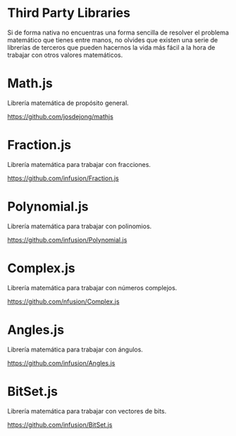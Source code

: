 # Third Party Libraries

Si de forma nativa no encuentras una forma sencilla de resolver el problema matemático que tienes entre manos, no olvides que existen una serie de librerías de terceros que pueden hacernos la vida más fácil a la hora de trabajar con otros valores matemáticos.

# Math.js

Librería matemática de propósito general.

https://github.com/josdejong/mathjs

# Fraction.js

Librería matemática para trabajar con fracciones.

https://github.com/infusion/Fraction.js

# Polynomial.js

Librería matemática para trabajar con polinomios.

https://github.com/infusion/Polynomial.js

# Complex.js

Librería matemática para trabajar con números complejos.

https://github.com/nfusion/Complex.js

# Angles.js

Librería matemática para trabajar con ángulos.

https://github.com/infusion/Angles.js

# BitSet.js

Librería matemática para trabajar con vectores de bits.

https://github.com/infusion/BitSet.js
